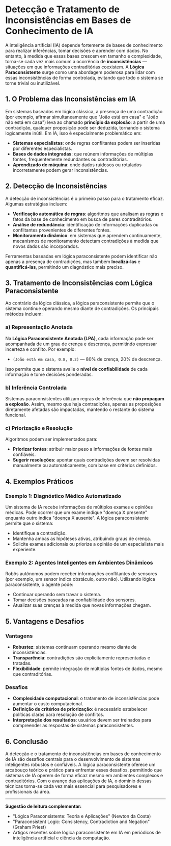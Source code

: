 
# Detecção e Tratamento de Inconsistências em Bases de Conhecimento de IA

A inteligência artificial (IA) depende fortemente de bases de conhecimento para realizar inferências, tomar decisões e aprender com dados. No entanto, à medida que essas bases crescem em tamanho e complexidade, torna-se cada vez mais comum a ocorrência de **inconsistências** — situações em que informações contraditórias coexistem. A **Lógica Paraconsistente** surge como uma abordagem poderosa para lidar com essas inconsistências de forma controlada, evitando que todo o sistema se torne trivial ou inutilizável.

## 1. O Problema das Inconsistências em IA

Em sistemas baseados em lógica clássica, a presença de uma contradição (por exemplo, afirmar simultaneamente que "João está em casa" e "João não está em casa") leva ao chamado **princípio da explosão**: a partir de uma contradição, qualquer proposição pode ser deduzida, tornando o sistema logicamente inútil. Em IA, isso é especialmente problemático em:

- **Sistemas especialistas**: onde regras conflitantes podem ser inseridas por diferentes especialistas.
- **Bases de dados integradas**: que reúnem informações de múltiplas fontes, frequentemente redundantes ou contraditórias.
- **Aprendizado de máquina**: onde dados ruidosos ou rotulados incorretamente podem gerar inconsistências.

## 2. Detecção de Inconsistências

A detecção de inconsistências é o primeiro passo para o tratamento eficaz. Algumas estratégias incluem:

- **Verificação automática de regras**: algoritmos que analisam as regras e fatos da base de conhecimento em busca de pares contraditórios.
- **Análise de redundância**: identificação de informações duplicadas ou conflitantes provenientes de diferentes fontes.
- **Monitoramento dinâmico**: em sistemas que aprendem continuamente, mecanismos de monitoramento detectam contradições à medida que novos dados são incorporados.

Ferramentas baseadas em lógica paraconsistente podem identificar não apenas a presença de contradições, mas também **localizá-las** e **quantificá-las**, permitindo um diagnóstico mais preciso.

## 3. Tratamento de Inconsistências com Lógica Paraconsistente

Ao contrário da lógica clássica, a lógica paraconsistente permite que o sistema continue operando mesmo diante de contradições. Os principais métodos incluem:

### a) Representação Anotada

Na **Lógica Paraconsistente Anotada (LPA)**, cada informação pode ser acompanhada de um grau de crença e descrença, permitindo expressar incerteza e conflito. Por exemplo:

- `(João está em casa, 0.8, 0.2)` — 80% de crença, 20% de descrença.

Isso permite que o sistema avalie o **nível de confiabilidade** de cada informação e tome decisões ponderadas.

### b) Inferência Controlada

Sistemas paraconsistentes utilizam regras de inferência que **não propagam a explosão**. Assim, mesmo que haja contradições, apenas as proposições diretamente afetadas são impactadas, mantendo o restante do sistema funcional.

### c) Priorização e Resolução

Algoritmos podem ser implementados para:

- **Priorizar fontes**: atribuir maior peso a informações de fontes mais confiáveis.
- **Sugerir resoluções**: apontar quais contradições devem ser resolvidas manualmente ou automaticamente, com base em critérios definidos.

## 4. Exemplos Práticos

### Exemplo 1: Diagnóstico Médico Automatizado

Um sistema de IA recebe informações de múltiplos exames e opiniões médicas. Pode ocorrer que um exame indique "doença X presente" enquanto outro indica "doença X ausente". A lógica paraconsistente permite que o sistema:

- Identifique a contradição.
- Mantenha ambas as hipóteses ativas, atribuindo graus de crença.
- Solicite exames adicionais ou priorize a opinião de um especialista mais experiente.

### Exemplo 2: Agentes Inteligentes em Ambientes Dinâmicos

Robôs autônomos podem receber informações conflitantes de sensores (por exemplo, um sensor indica obstáculo, outro não). Utilizando lógica paraconsistente, o agente pode:

- Continuar operando sem travar o sistema.
- Tomar decisões baseadas na confiabilidade dos sensores.
- Atualizar suas crenças à medida que novas informações chegam.

## 5. Vantagens e Desafios

### Vantagens

- **Robustez**: sistemas continuam operando mesmo diante de inconsistências.
- **Transparência**: contradições são explicitamente representadas e tratadas.
- **Flexibilidade**: permite integração de múltiplas fontes de dados, mesmo que contraditórias.

### Desafios

- **Complexidade computacional**: o tratamento de inconsistências pode aumentar o custo computacional.
- **Definição de critérios de priorização**: é necessário estabelecer políticas claras para resolução de conflitos.
- **Interpretação dos resultados**: usuários devem ser treinados para compreender as respostas de sistemas paraconsistentes.

## 6. Conclusão

A detecção e o tratamento de inconsistências em bases de conhecimento de IA são desafios centrais para o desenvolvimento de sistemas inteligentes robustos e confiáveis. A lógica paraconsistente oferece um arcabouço teórico e prático para enfrentar esses desafios, permitindo que sistemas de IA operem de forma eficaz mesmo em ambientes complexos e contraditórios. Com o avanço das aplicações de IA, o domínio dessas técnicas torna-se cada vez mais essencial para pesquisadores e profissionais da área.

___

**Sugestão de leitura complementar:**
- "Lógica Paraconsistente: Teoria e Aplicações" (Newton da Costa)
- "Paraconsistent Logic: Consistency, Contradiction and Negation" (Graham Priest)
- Artigos recentes sobre lógica paraconsistente em IA em periódicos de inteligência artificial e ciência da computação.

